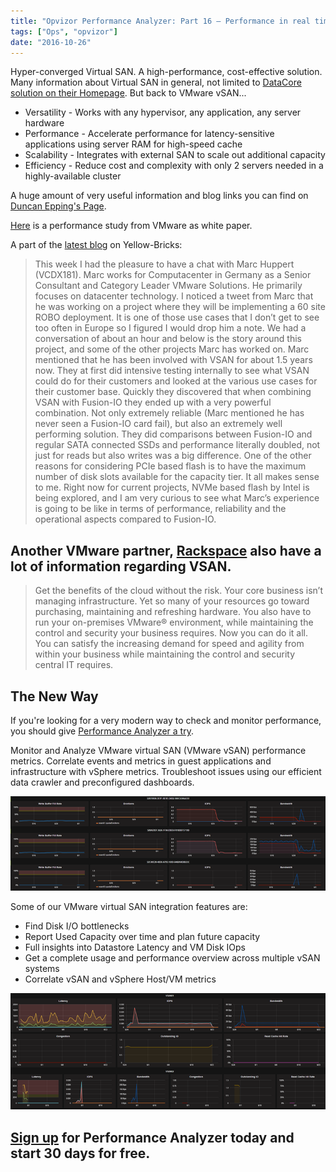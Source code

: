```yaml
---
title: "Opvizor Performance Analyzer: Part 16 – Performance in real time for VMware Virtual SAN"
tags: ["Ops", "opvizor"]
date: "2016-10-26"
---
```


Hyper-converged Virtual SAN. A high-performance, cost-effective solution. Many information about Virtual SAN in general, not limited to [DataCore solution on their Homepage](http://info.datacore.com/Hyper-converged-Virtual-SAN?gclid=CjwKEAjw7ZHABRCTr_DV4_ejvgQSJACr-YcwrvVvealBeWrCzMGkVEWS22Ssb5nEuqvIQlg9AtdwghoCi3Dw_wcB). But back to VMware vSAN...

- Versatility - Works with any hypervisor, any application, any server hardware
- Performance - Accelerate performance for latency-sensitive applications using server RAM for high-speed cache
- Scalability - Integrates with external SAN to scale out additional capacity
- Efficiency - Reduce cost and complexity with only 2 servers needed in a highly-available cluster

A huge amount of very useful information and blog links you can find on [Duncan Epping's Page](http://www.yellow-bricks.com/virtual-san/).

[Here](https://www.vmware.com/files/pdf/techpaper/vmware-virtual-san-6.2-performance-with-online-transaction-processing-workloads.pdf) is a performance study from VMware as white paper.

A part of the [latest blog](http://www.yellow-bricks.com/2016/06/01/vsan-everywhere/) on Yellow-Bricks:

> This week I had the pleasure to have a chat with Marc Huppert (VCDX181). Marc works for Computacenter in Germany as a Senior Consultant and Category Leader VMware Solutions. He primarily focuses on datacenter technology. I noticed a tweet from Marc that he was working on a project where they will be implementing a 60 site ROBO deployment. It is one of those use cases that I don’t get to see too often in Europe so I figured I would drop him a note. We had a conversation of about an hour and below is the story around this project, and some of the other projects Marc has worked on. Marc mentioned that he has been involved with VSAN for about 1.5 years now. They at first did intensive testing internally to see what VSAN could do for their customers and looked at the various use cases for their customer base. Quickly they discovered that when combining VSAN with Fusion-IO they ended up with a very powerful combination. Not only extremely reliable (Marc mentioned he has never seen a Fusion-IO card fail), but also an extremely well performing solution. They did comparisons between Fusion-IO and regular SATA connected SSDs and performance literally doubled, not just for reads but also writes was a big difference. One of the other reasons for considering PCIe based flash is to have the maximum number of disk slots available for the capacity tier. It all makes sense to me. Right now for current projects, NVMe based flash by Intel is being explored, and I am very curious to see what Marc’s experience is going to be like in terms of performance, reliability and the operational aspects compared to Fusion-IO.

## Another VMware partner, [Rackspace](https://www.rackspace.com/managed-hosting/vmware?gclid=CjwKEAjw7ZHABRCTr_DV4_ejvgQSJACr-Ycwu8qwRxb2SHOZPpPb8MM-KQ6cqB_DcKIWvdHz6XfU8RoCXAbw_wcB&utm_medium=ppc-gen&utm_source=google-en&utm_campaign=US_DED-FA_G_US_Dedicated_VMware_Private_Cloud_NonBrand_Phrase&utm_term=virtual_san&ef_id=V3UnwwAAAQT0L4qE:20161017153320:s) also have a lot of information regarding VSAN.

> Get the benefits of the cloud without the risk. Your core business isn’t managing infrastructure. Yet so many of your resources go toward purchasing, maintaining and refreshing hardware. You also have to run your on-premises VMware® environment, while maintaining the control and security your business requires. Now you can do it all. You can satisfy the increasing demand for speed and agility from within your business while maintaining the control and security central IT requires.

## The New Way

If you're looking for a very modern way to check and monitor performance, you should give [Performance Analyzer a try](http://try.opvizor.com/perfanalyzer/). 

Monitor and Analyze VMware virtual SAN (VMware vSAN) performance metrics. Correlate events and metrics in guest applications and infrastructure with vSphere metrics. Troubleshoot issues using our efficient data crawler and preconfigured dashboards.

![VMware Virtual SAN](/images/blog/1-4.png)

Some of our VMware virtual SAN integration features are:

- Find Disk I/O bottlenecks
- Report Used Capacity over time and plan future capacity
- Full insights into Datastore Latency and VM Disk IOps
- Get a complete usage and performance overview across multiple vSAN systems
- Correlate vSAN and vSphere Host/VM metrics

![VMware Virtual SAN](/images/blog/2-4.png)

## [Sign up](http://try.opvizor.com/perfanalyzer/) for Performance Analyzer today and start 30 days for free.
